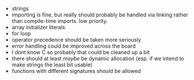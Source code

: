 * strings
* importing is fine, but really should probably be handled via linking rather than compile-time imports. low priority.
* array initializer literals
* for loop
* operator precedence should be taken more seriously
* error handling could be improved across the board
* I dont know C so probably that could be cleaned up a bit
* there should at least _maybe_ be dynamic allocation (esp. if we intend to make strings the least bit usable)
* functions with different signatures should be allowed

